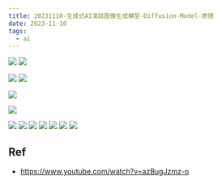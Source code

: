 ```yaml
---
title: 20231110-生成式AI淺談圖像生成模型-Diffusion-Model-原理
date: 2023-11-10
tags:
  - ai
---
```


![](https://i.imgur.com/E4SLakC.png)
![](https://i.imgur.com/NBeKimk.png)

![](https://i.imgur.com/m6eJNV9.png)
![](https://i.imgur.com/8eGCc4I.png)

![](https://i.imgur.com/fhbGaPQ.png)
 
![](https://i.imgur.com/Y16g0q5.png)


![](https://i.imgur.com/4NpQoXl.png)
![](https://i.imgur.com/nLljMpP.png)
![](https://i.imgur.com/MAIF5sp.png)
![](https://i.imgur.com/XvRU13y.png)
![](https://i.imgur.com/lkIkFbG.png)
![](https://i.imgur.com/IzW4c71.png)
![](https://i.imgur.com/WFF0Y5J.png)

## Ref
- https://www.youtube.com/watch?v=azBugJzmz-o

